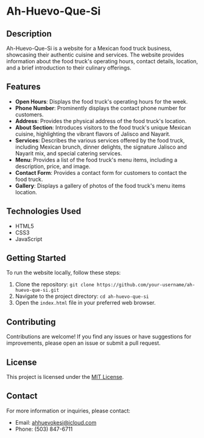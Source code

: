 # Ah-Huevo-Que-Si

## Description

Ah-Huevo-Que-Si is a website for a Mexican food truck business, showcasing their authentic cuisine and services. The website provides information about the food truck's operating hours, contact details, location, and a brief introduction to their culinary offerings.

## Features

- **Open Hours**: Displays the food truck's operating hours for the week.
- **Phone Number**: Prominently displays the contact phone number for customers.
- **Address**: Provides the physical address of the food truck's location.
- **About Section**: Introduces visitors to the food truck's unique Mexican cuisine, highlighting the vibrant flavors of Jalisco and Nayarit.
- **Services**: Describes the various services offered by the food truck, including Mexican brunch, dinner delights, the signature Jalisco and Nayarit mix, and special catering services.
- **Menu**: Provides a list of the food truck's menu items, including a description, price, and image.
- **Contact Form**: Provides a contact form for customers to contact the food truck.
- **Gallery**: Displays a gallery of photos of the food truck's menu items location.

## Technologies Used

- HTML5
- CSS3
- JavaScript

## Getting Started

To run the website locally, follow these steps:

1. Clone the repository: `git clone https://github.com/your-username/ah-huevo-que-si.git`
2. Navigate to the project directory: `cd ah-huevo-que-si`
3. Open the `index.html` file in your preferred web browser.

## Contributing

Contributions are welcome! If you find any issues or have suggestions for improvements, please open an issue or submit a pull request.

## License

This project is licensed under the [MIT License](LICENSE).

## Contact

For more information or inquiries, please contact:

- Email: ahhuevokesi@icloud.com
- Phone: (503) 847-6711